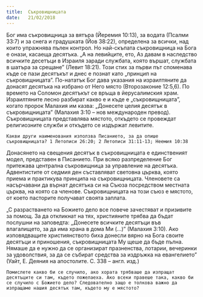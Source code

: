 ```yaml
---
title:  Съкровищницата
date:   21/02/2018
---
```


Бог има съкровищница за вятъра (Йеремия 10:13), за водата (Псалми 33:7) и за снега и градушката (Йов 38:22), определена за всички, над които упражнява пълен контрол. Но най-скъпата съкровищница на Бога е онази, касаеща десятъка. „А на левийците, ето, Аз давам в наследство всичките десетъци в Израиля заради службата, която вършат, службата в шатъра за срещане” (Левит 18:21). Този стих за първи път споменава къде се пази десятъкът и днес е познат като „принцип на съкровищницата”. По-нататък Бог дава указания на израилтяните да донасят десятъка на избрано от Него място (Второзаконие 12:5,6). По времето на Соломон десятъкът се връща в йерусалимския храм. Израилтяните лесно разбират какво е и къде е „съкровищницата”, когато пророк Малахия им казва: „Донесете целия десятък в съкровищницата” (Малахия 3:10 – нов международен превод). Съкровищницата представлява мястото, откъдето се провеждат религиозните служби и откъдето се издържат левитите.

`Какви други наименования използва Писанието, за да опише съкровищницата? 1 Летописи 26:20; 2 Летописи 31:11-13; Неемия 10:38`

Донасянето на свещения десятък в съкровищницата е единственият модел, представен в Писанието. При всяко разпределение Бог притежава централна съкровищница за управление на десятъка. Адвентистите от седмия ден съставляват световна църква, която приема и практикува принципа на съкровищницата. Членовете са насърчавани да върнат десятъка си на Съюза посредством местната църква, на която са членове. Съкровищницата на този съюз е мястото, от което пасторите получават своята заплата.

„С разрастването на Божието дело все повече зачестяват и призивите за помощ. За да откликнат на тях, християните трябва да бъдат послушни на заповедта: „Донесете всичките десятъци във влагалището, за да има храна в дома Ми (...)” (Малахия 3:10). Ако изповядващите християнството биха донесли вярно на Бога своите десятъци и приношения, съкровищницата Му щеше да бъде пълна. Нямаше да е нужно да се организират празненства, лотарии, вечеринки за удоволствия, за да се събират средства за издръжка на евангелието” (Уайт, Е. Деяния на апостолите. С. 338 – англ. изд.)

`Помислете какво би се случило, ако хората трябваше да изпращат десятъците си там, където пожелаеха. Ако всеки правеше така, какво би се случило с Божието дело? Следователно защо е толкова важно да изпращаме нашия десятък там, където му е мястото?`